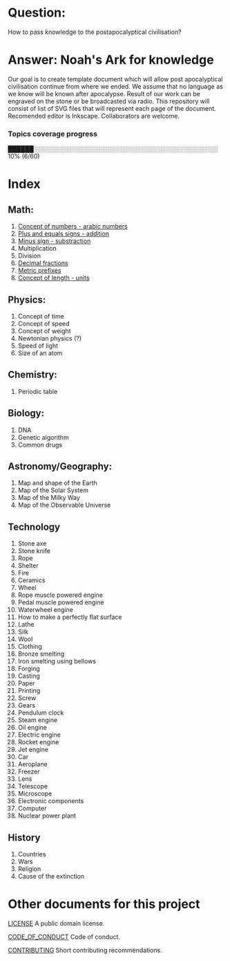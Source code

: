 # Question:
How to pass knowledge to the postapocalyptical civilisation?

# Answer: Noah's Ark for knowledge
Our goal is to create template document which will allow post apocalyptical civilisation continue from where we ended. We assume that no language as we know will be known after apocalypse. Result of our work can be engraved on the stone or be broadcasted via radio. This repository will consist of list of SVG files that will represent each page of the document. Recomended editor is Inkscape. Collaborators are welcome. 

### Topics coverage progress
██████░░░░░░░░░░░░░░░░░░░░░░░░░░░░░░░░░░░░░░░░░░░ 10% (6/60)

# Index
## Math:

1. [Concept of numbers - arabic numbers](Math/1.%20Concept%20of%20numbers%20-%20arabic%20numbers.svg)
2. [Plus and equals signs - addition](Math/2.%20Plus%20and%20equals%20signs%20-%20addition.svg)
3. [Minus sign - substraction](Math/3.%20Minus%20sign%20-%20substraction.svg)
4. Multiplication
5. Division
6. [Decimal fractions](Math/6.%20Decimal%20fractions.svg)
7. [Metric prefixes](Math/7.%20Metric%20prefixes.svg)
8. [Concept of length - units](Math/8.%20Concept%20of%20length%20-%20units.svg)

## Physics:

1. Concept of time
2. Concept of speed
3. Concept of weight
4. Newtonian physics (?)
5. Speed of light
6. Size of an atom

## Chemistry:

1. Periodic table

## Biology:

1. DNA
2. Genetic algorithm
3. Common drugs

## Astronomy/Geography:

1. Map and shape of the Earth
2. Map of the Solar System
3. Map of the Milky Way
4. Map of the Observable Universe

## Technology

1. Stone axe
2. Stone knife
3. Rope
4. Shelter
5. Fire
6. Ceramics
7. Wheel
8. Rope muscle powered engine
9. Pedal muscle powered engine
10. Waterwheel engine
11. How to make a perfectly flat surface
12. Lathe
13. Silk
14. Wool
15. Clothing
16. Bronze smelting
17. Iron smelting using bellows
18. Forging
19. Casting
20. Paper
21. Printing
22. Screw
23. Gears
24. Pendulum clock
25. Steam engine
26. Oil engine
27. Electric engine
28. Rocket engine
29. Jet engine
30. Car
31. Aeroplane
32. Freezer
33. Lens
34. Telescope
35. Microscope
36. Electronic components
37. Computer
38. Nuclear power plant 

## History

1. Countries
2. Wars
3. Religion
4. Cause of the extinction

# Other documents for this project
[LICENSE](LICENSE) A public domain license.

[CODE_OF_CONDUCT](CODE_OF_CONDUCT.md) Code of conduct.

[CONTRIBUTING](CONTRIBUTING.md) Short contributing recommendations.

